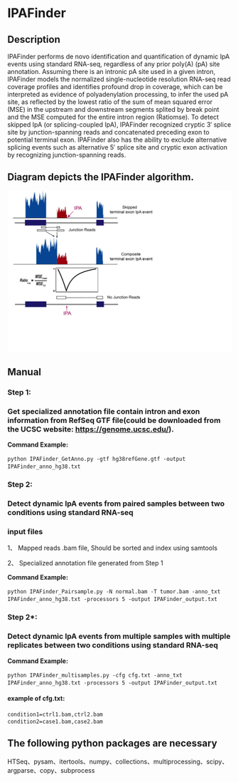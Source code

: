 # IPAFinder

## Description
IPAFinder performs de novo identification and quantification of dynamic IpA events using standard RNA-seq, regardless of any prior poly(A) (pA) site annotation. Assuming there is an intronic pA site used in a given intron, IPAFinder models the normalized single-nucleotide resolution RNA-seq read coverage profiles and identifies profound drop in coverage, which can be interpreted as evidence of polyadenylation processing, to infer the used pA site, as reflected by the lowest ratio of the sum of mean squared error (MSE) in the upstream and downstream segments splited by break point and the MSE computed for the entire intron region (Ratiomse). To detect skipped IpA (or splicing-coupled IpA), IPAFinder recognized cryptic 3′ splice site by junction-spanning reads and concatenated preceding exon to potential terminal exon. IPAFinder also has the ability to exclude alternative splicing events such as alternative 5′ splice site and cryptic exon activation by recognizing junction-spanning reads.

##  Diagram depicts the IPAFinder algorithm. 
![Sketch](https://github.com/ZhaozzReal/IPAFinder/blob/master/IPAFinder_diagram.jpg)

## Manual

### Step 1: 
### Get specialized annotation file contain intron and exon information from RefSeq GTF file(could be downloaded from the UCSC website: https://genome.ucsc.edu/).


**Command Example:**

```python IPAFinder_GetAnno.py -gtf hg38refGene.gtf -output IPAFinder_anno_hg38.txt```

### Step 2:
### Detect dynamic IpA events from paired samples between two conditions using standard RNA-seq
###  input files
 1、 Mapped reads .bam file, Should be sorted and index using samtools
 
 2、 Specialized annotation file generated from Step 1
 
 **Command Example:**
 
 ```python IPAFinder_Pairsample.py -N normal.bam -T tumor.bam -anno_txt IPAFinder_anno_hg38.txt -processors 5 -output IPAFinder_output.txt```

### Step 2*:
### Detect dynamic IpA events from multiple samples with multiple replicates between two conditions using standard RNA-seq

**Command Example:**

```python IPAFinder_multisamples.py -cfg cfg.txt -anno_txt IPAFinder_anno_hg38.txt -processors 5 -output IPAFinder_output.txt```

#### example of cfg.txt:

```
condition1=ctrl1.bam,ctrl2.bam 
condition2=case1.bam,case2.bam
```
## The following python packages are necessary
HTSeq、pysam、itertools、numpy、collections、multiprocessing、scipy、argparse、copy、subprocess
